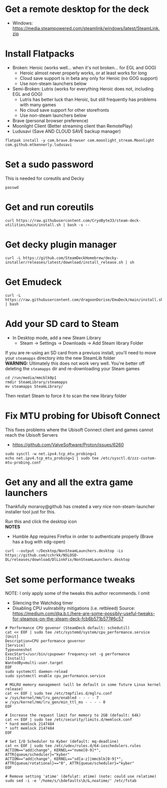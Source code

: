 # Get a remote desktop for the deck
* Windows: https://media.steampowered.com/steamlink/windows/latest/SteamLink.zip

# Install Flatpacks
* Broken: Heroic (works well... when it's not broken... for EGL and GOG)
  - Heroic almost never properly works, or at least works for long
  - Cloud save support is in beta any only for Heroic (no GOG support)
  - Use non-steam launchers below
* Semi-Broken: Lutris (works for everything Heroic does not, including EGL and GOG)
  - Lutris has better luck than Heroic, but still frequently has problems with many games
  - No cloud save support for other storefronts
  - Use non-steam launchers below
* Brave  (personal browser preference)
* Moonlight Client (Better streaming client than RemotePlay)
* Ludusavi (Save AND CLOUD SAVE backup manager)
```
flatpak install -y com.brave.Browser com.moonlight_stream.Moonlight com.github.mtkennerly.ludusavi
```

# Set a sudo password
This is needed for coreutils and Decky
```
passwd
```

# Get and run coreutils
```
curl https://raw.githubusercontent.com/CryoByte33/steam-deck-utilities/main/install.sh | bash -s --
```

# Get decky plugin manager
```
curl -L https://github.com/SteamDeckHomebrew/decky-installer/releases/latest/download/install_release.sh | sh
```

# Get Emudeck
```
curl -L https://raw.githubusercontent.com/dragoonDorise/EmuDeck/main/install.sh | bash
```

# Add your SD card to Steam
* In Desktop mode, add a new Steam Library
  - Steam -> Settings -> Downloads -> Add Steam library Folder

If you are re-using an SD card from a previuos install, you'll need to move your `steamapps` directory into the new SteamLib folder  
**WARNING:** Ultimately this does not work very well.  You're better off deleting the `steamapps` dir and re-downloading your Steam games
```
cd /run/media/mmcblk0p1
rmdir SteamLibrary/steamapps
mv steamapps SteamLibrary/
```
Then restart Steam to force it to scan the new library folder
  
# Fix MTU probing for Ubisoft Connect
This fixes problems where the Ubisoft Connect client and games cannot reach the Ubisoft Servers
* https://github.com/ValveSoftware/Proton/issues/6260
```
sudo sysctl -w net.ipv4.tcp_mtu_probing=1
echo net.ipv4.tcp_mtu_probing=1 | sudo tee /etc/sysctl.d/zzz-custom-mtu-probing.conf
```

# Get any and all the extra game launchers
Thankfully moraroy@github has created a very nice non-steam-launcher installer tool just for this.  

Run this and click the desktop icon  
**NOTES**
* Humble App requires Firefox in order to authenticate properly (Brave has a bug with xdg-open)
```
curl --output ~/Desktop/NonSteamLaunchers.desktop -Ls https://github.com/cchrkk/NSLOSD-DL/releases/download/DlLinkFix/NonSteamLaunchers.desktop
```

# Set some performance tweaks
NOTE: I only apply some of the tweaks this author recommends.  I omit 
* Silencing the Watchdog timer
* Disabling CPU vulnrability mitigations (i.e. retbleed)
Source: https://medium.com/@a.b.t./here-are-some-possibly-useful-tweaks-for-steamos-on-the-steam-deck-fcb6b571b577#6c57
```
# Performance CPU govenor (SteamDeck default: schedutil)
cat << EOF | sudo tee /etc/systemd/system/cpu_performance.service
[Unit]
Description=CPU performance governor
[Service]
Type=oneshot
ExecStart=/usr/bin/cpupower frequency-set -g performance
[Install]
WantedBy=multi-user.target
EOF
sudo systemctl daemon-reload
sudo systemctl enable cpu_performance.service

# MGLRU memory management (will be default in some future Linux kernel release)
cat << EOF | sudo tee /etc/tmpfiles.d/mglru.conf
w /sys/kernel/mm/lru_gen/enabled - - - - 7
w /sys/kernel/mm/lru_gen/min_ttl_ms - - - - 0
EOF

# Increase the request limit for memory to 2GB (default: 64k)
cat << EOF | sudo tee /etc/security/limits.d/memlock.conf
* hard memlock 2147484
* soft memlock 2147484
EOF

# Set I/O Scheduler to Kyber (default: mq-deadline)
cat << EOF | sudo tee /etc/udev/rules.d/64-ioschedulers.rules
ACTION=="add|change", KERNEL=="nvme[0-9]*", ATTR{queue/scheduler}="kyber"
ACTION=="add|change", KERNEL=="sd[a-z]|mmcblk[0-9]*", ATTR{queue/rotational}=="0", ATTR{queue/scheduler}="kyber"
EOF

# Remove setting 'atime' (defulat: atime) (note: could use relatime)
sudo sed -i -e '/home/s/\bdefaults\b/&,noatime/' /etc/fstab
```
